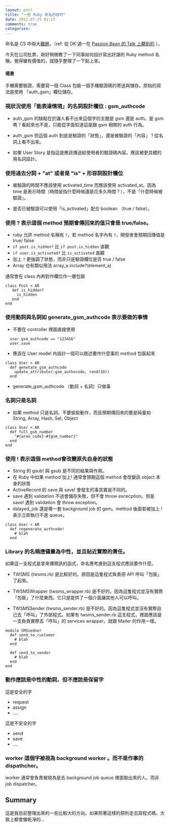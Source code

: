 ```yaml
---
layout: post
title: "一些 Ruby 命名的技巧"
date: 2012-07-25 01:17
comments: true
categories: 
---
```


命名是 CS 中兩大[難題](http://martinfowler.com/bliki/TwoHardThings.html)，（ref: 從 DK 週一在 [Passion Bean 的 Talk 上聽到的](http://blog.gslin.org/archives/2012/07/24/2931/%e5%9c%a8-passion-bean-%e5%88%86%e4%ba%ab%ef%bc%9asystem-operations-for-startup/) ）。

今天在公司批票，剛好稍微教了一下同事如何設計寫出好讀的 Ruby method 名稱，覺得蠻有價值的，就隨手整理了一下貼上來。

#### 場景

手機需要驗證，需要寫一個 Class 包裝一個手機驗證碼的寄送與儲存。原始的寫法是使用 「auth_gsm」欄位儲存。

### 視狀況使用「能表達情境」的名詞設計欄位 : gsm_authcode

* auth_gsm 的缺點在於讓人看不出來這個字的主題是 gsm 還是 auth。是 gsm 嗎？看起來也不是，只能從字面知道這是跟 gsm 相關的 auth 行為。

* auth_gsm 但這個 auth 到底是驗證的「狀態」，還是被驗證的「內容」？從名詞上看不出來。

* 如果 User Story 是指這是應該傳送給使用者的驗證碼內容。應該被更具體的用名詞設計。

### 使用過去分詞 + "at" 或者是 "is" + 形容詞設計欄位

* 被驗證的時間不應該使用 activated_time 而應該使用 activated_at。因為 time 是表示時間（時間是指什麼時候還是花多久時間？），不是「什麼時候被驗證」。

* 是否已被驗證可以使用「is_activated」配合 boolean （true / false）。

### 使用 ? 表示這個 method 預期會傳回來的值只會是 true/false。

* ruby 允許 method 名稱有 `?`，若 method 名字內有 `?`，開發者會預期回傳值是 true/ false
* `if post.is_hidden?` 比 `if post.is_hidden` 直觀
* `if user.is_activated?` 比 `is_activated` 直觀
* 加上 `?` 更強調了狀態，而非只是驗證欄位是否 true / false
* Array 也有類似用法  array_a.include?(element_a)

通常會在 class 內再對作欄位作一層包裝


```
class Post < AR
   def is_hidden?
     is_hidden
   end
end
```

### 使用動詞與名詞如 generate_gsm_authcode 表示要做的事情

* 不要在 controller 裡面直接使用

```
  user.gsm_authcode == "123456"
  user.save
```

* 應該在 User model 內設計一個可以敘述要作什麼事的 method 包裝起來

```
class User < AR
  def genetate_gsm_authcode
    update_attribute(:gsm_authocode, rand(10))
  end
```

* generate_gsm_authcode （動詞 + 名詞）只做事


### 名詞只是名詞

* 如果 method 只是名詞，不要偷偷動作，而且預期傳回來的要是純量如 String, Array, Hash, Set, Object 

```
class User < AR
  def full_gsm_number
    "#{area_code}-#{gsm_number}"
  end
end
```

### 使用 ! 表示這個 method會改變原先自身的狀態

* String 的 gsub! 與 gsub 是不同的結果與作用。
* 在 Ruby 中如果 method 加上! 通常會預期這個 method 會改變該 object 本身的狀態
* ActiveRecord 的 save 與 save! 會發生的事其實是不同的。
* save 遇到 validation 不過會儲存失敗，但不會 throw excecption。但是 save! 遇到 validation 會 throw exception。
* dalayed_job 還是哪一套 background job 的 gem。method 後面若被加上 ! 表示立即執行不進 queue。

``` 
class User < AR
  def regenerate_authcode!
    # blah
  end
```

### Library 的名稱應儘量為中性，並且貼近實際的責任。

如果這一支程式是拿來傳簡訊的函式，命名應考慮到這支程式應該要作什麼。

* TWSMS (twsms.rb) 是比較好的。原因是這隻程式負責把 API 呼叫「包裝」了起來。

* TWSMSWrapper (twsms_wrapper.rb) 是不好的。因為這隻程式並沒有實際「包裝」了什麼東西。它只是提供了一個介面讓其他人可以呼叫。

* TWSMSSender (twsms_sender.rb) 是不好的。因為這隻程式並沒有實際自己去「呼叫」了外部程式。如果有 twsms_sender.rb 這支程式，裡面應該是一支負責實際去「呼叫」的 services wrapper。就跟 Mailer 的作用一樣。

``` 
module SMSsedner
  def send_to_customer
    # blah
  end
  
  def send_to_vendor
    # blah
  end
end
```

### 動作應該是中性的動詞，但不應該是保留字

這是安全的字

* request
* assign
* ….

這是不安全的字

* send
* save
* ….


### worker 這個字被視為 background worker 。而不是作事的 dispathcher。

worker 通常會負責被視為是去 background job queue 裡面取出來的人。而非 job dispatcher。


## Summary

這是我目前整理出來的一些比較大的方向。如果照著這樣的原則走去寫程式碼，大致上都會蠻乾淨的…

